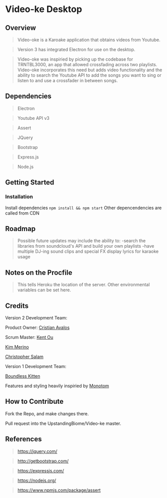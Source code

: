 # Video-ke Desktop

## Overview ##

> Video-oke is a Karoake application that obtains videos from Youtube.

> Version 3 has integrated Electron for use on the desktop.

> Video-oke was inspiried by picking up the codebase for TRNTBL3000, an app that allowed crossfading across two playlists. Video-oke incorporates this need but adds video functionality and the ability to search the Youtube API to add the songs you want to sing or listen to and use a crossfader in between songs.

## Dependencies ##
> Electron

> Youtube API v3

> Assert

> JQuery

> Bootstrap

> Express.js

> Node.js

## Getting Started

### Installation
Install dependencies `npm install && npm start`
Other depencendencies are called from CDN

## Roadmap ##
> Possible future updates may include the ability to:
  -search the libraries from soundcloud's API and build your own playlists
  -have multiple DJ-ing sound clips and special FX
  display lyrics for karaoke usage

## Notes on the Procfile ##
> This tells Heroku the location of the server. Other environmental variables can be set here.

## Credits ##

Version 2 Development Team:

Product Owner: [Cristian Avalos](https://github.com/cavalos0086/)

Scrum Master: [Kent Ou](https://github.com/kent10ou/)

[Kim Merino](https://github.com/dafabulousteach/)

[Christopher Salam](https://github.com/ChristopherSalam/)

Version 1 Development Team:

[Boundless Kitten](https://github.com/boundless-kitten)

Features and styling heavily inspiried by [Monotom](https://github.com/monotom/html-youtube-mixer)

## How to Contribute ##

Fork the Repo, and make changes there.

Pull request into the UpstandingBiome/Video-ke master.

## References ##

> https://jquery.com/

> http://getbootstrap.com/

> https://expressjs.com/

> https://nodejs.org/

> https://www.npmjs.com/package/assert
